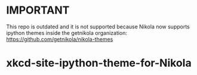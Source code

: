 IMPORTANT
=========

This repo is outdated and it is not supported because Nikola now supports ipython themes
inside the getnikola organization: https://github.com/getnikola/nikola-themes

xkcd-site-ipython-theme-for-Nikola
==================================
